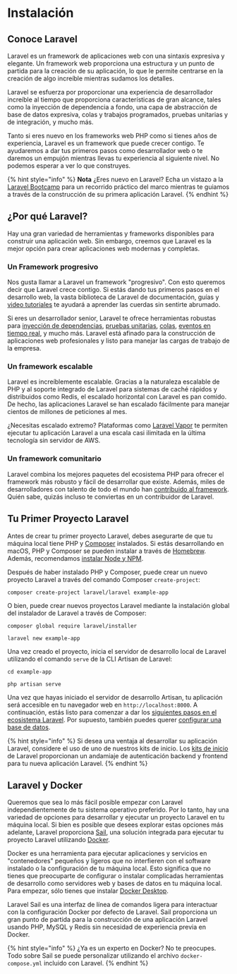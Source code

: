 # Instalación

## Conoce Laravel

Laravel es un framework de aplicaciones web con una sintaxis expresiva y elegante. Un framework web proporciona una estructura y un punto de partida para la creación de su aplicación, lo que le permite centrarse en la creación de algo increíble mientras sudamos los detalles.

Laravel se esfuerza por proporcionar una experiencia de desarrollador increíble al tiempo que proporciona características de gran alcance, tales como la inyección de dependencia a fondo, una capa de abstracción de base de datos expresiva, colas y trabajos programados, pruebas unitarias y de integración, y mucho más.

Tanto si eres nuevo en los frameworks web PHP como si tienes años de experiencia, Laravel es un framework que puede crecer contigo. Te ayudaremos a dar tus primeros pasos como desarrollador web o te daremos un empujón mientras llevas tu experiencia al siguiente nivel. No podemos esperar a ver lo que construyes.

{% hint style="info" %}
**Nota** ¿Eres nuevo en Laravel? Echa un vistazo a la [Laravel Bootcamp](https://bootcamp.laravel.com) para un recorrido práctico del marco mientras te guiamos a través de la construcción de su primera aplicación Laravel.
{% endhint %}

## ¿Por qué Laravel?

Hay una gran variedad de herramientas y frameworks disponibles para construir una aplicación web. Sin embargo, creemos que Laravel es la mejor opción para crear aplicaciones web modernas y completas.

### Un Framework progresivo

Nos gusta llamar a Laravel un framework "progresivo". Con esto queremos decir que Laravel crece contigo. Si estás dando tus primeros pasos en el desarrollo web, la vasta biblioteca de Laravel de documentación, guías y [video tutoriales](https://laracasts.com) te ayudará a aprender las cuerdas sin sentirte abrumado.

Si eres un desarrollador senior, Laravel te ofrece herramientas robustas para [inyección de dependencias](https://laravel.com/docs/10.x/container), [pruebas unitarias](https://laravel.com/docs/10.x/testing), [colas](https://laravel.com/docs/10.x/queues), [eventos en tiempo real](https://laravel.com/docs/10.x/broadcasting), y mucho más. Laravel está afinado para la construcción de aplicaciones web profesionales y listo para manejar las cargas de trabajo de la empresa.

### Un framework escalable

Laravel es increíblemente escalable. Gracias a la naturaleza escalable de PHP y al soporte integrado de Laravel para sistemas de caché rápidos y distribuidos como Redis, el escalado horizontal con Laravel es pan comido. De hecho, las aplicaciones Laravel se han escalado fácilmente para manejar cientos de millones de peticiones al mes.

¿Necesitas escalado extremo? Plataformas como [Laravel Vapor](https://vapor.laravel.com) te permiten ejecutar tu aplicación Laravel a una escala casi ilimitada en la última tecnología sin servidor de AWS.

### Un framework comunitario

Laravel combina los mejores paquetes del ecosistema PHP para ofrecer el framework más robusto y fácil de desarrollar que existe. Además, miles de desarrolladores con talento de todo el mundo han [contribuido al framework](https://github.com/laravel/framework). Quién sabe, quizás incluso te conviertas en un contribuidor de Laravel.

## Tu Primer Proyecto Laravel

Antes de crear tu primer proyecto Laravel, debes asegurarte de que tu máquina local tiene PHP y [Composer](https://getcomposer.org) instalados. Si estás desarrollando en macOS, PHP y Composer se pueden instalar a través de [Homebrew](https://brew.sh/). Además, recomendamos [instalar Node y NPM](https://nodejs.org).

Después de haber instalado PHP y Composer, puede crear un nuevo proyecto Laravel a través del comando Composer `create-project`:

```shell
composer create-project laravel/laravel example-app
```

O bien, puede crear nuevos proyectos Laravel mediante la instalación global del instalador de Laravel a través de Composer:

```shell
composer global require laravel/installer
 
laravel new example-app
```

Una vez creado el proyecto, inicia el servidor de desarrollo local de Laravel utilizando el comando `serve` de la CLI Artisan de Laravel:

```shell
cd example-app
 
php artisan serve
```

Una vez que hayas iniciado el servidor de desarrollo Artisan, tu aplicación será accesible en tu navegador web en `http://localhost:8000`. A continuación, estás listo para comenzar a dar los [siguientes pasos en el ecosistema Laravel](https://laravel.com/docs/10.x/installation#next-steps). Por supuesto, también puedes querer [configurar una base de datos](https://laravel.com/docs/10.x/installation#databases-and-migrations).

{% hint style="info" %}
Si desea una ventaja al desarrollar su aplicación Laravel, considere el uso de uno de nuestros kits de inicio. Los [kits de inicio](https://laravel.com/docs/10.x/starter-kits) de Laravel proporcionan un andamiaje de autenticación backend y frontend para tu nueva aplicación Laravel.
{% endhint %}

## Laravel y Docker

Queremos que sea lo más fácil posible empezar con Laravel independientemente de tu sistema operativo preferido. Por lo tanto, hay una variedad de opciones para desarrollar y ejecutar un proyecto Laravel en tu máquina local. Si bien es posible que desees explorar estas opciones más adelante, Laravel proporciona [Sail](https://laravel.com/docs/10.x/sail), una solución integrada para ejecutar tu proyecto Laravel utilizando [Docker](https://www.docker.com).

Docker es una herramienta para ejecutar aplicaciones y servicios en "contenedores" pequeños y ligeros que no interfieren con el software instalado o la configuración de tu máquina local. Esto significa que no tienes que preocuparte de configurar o instalar complicadas herramientas de desarrollo como servidores web y bases de datos en tu máquina local. Para empezar, sólo tienes que instalar [Docker Desktop](https://www.docker.com/products/docker-desktop).

Laravel Sail es una interfaz de línea de comandos ligera para interactuar con la configuración Docker por defecto de Laravel. Sail proporciona un gran punto de partida para la construcción de una aplicación Laravel usando PHP, MySQL y Redis sin necesidad de experiencia previa en Docker.

{% hint style="info" %}
¿Ya es un experto en Docker? No te preocupes. Todo sobre Sail se puede personalizar utilizando el archivo `docker-compose.yml` incluido con Laravel.
{% endhint %}

